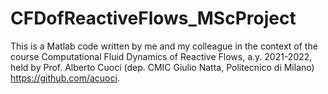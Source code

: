 # CFDofReactiveFlows_MScProject

This is a Matlab code written by me and my colleague in the context of the course Computational Fluid Dynamics of Reactive Flows, a.y. 2021-2022, held by Prof. Alberto Cuoci (dep. CMIC Giulio Natta, Politecnico di Milano) https://github.com/acuoci.
